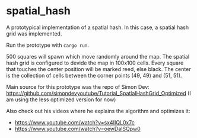 # spatial_hash
A prototypical implementation of a spatial hash. In this case, a spatial hash grid was implemented. 

Run the prototype with ``cargo run``.

500 squares will spawn which move randomly around the map. The spatial hash grid is configured to devide the map in 100x100 cells. Every square that touches the center position will be marked reed, else black. The center is the collection of cells between the corner points (49, 49) and (51, 51).

Main source for this prototype was the repo of Simon Dev: https://github.com/simondevyoutube/Tutorial_SpatialHashGrid_Optimized (I am using the less optimized version for now)

Also check out his videos where he explains the algorithm and optimizes it:
- https://www.youtube.com/watch?v=sx4IIQL0x7c
- https://www.youtube.com/watch?v=oewDaISQpw0